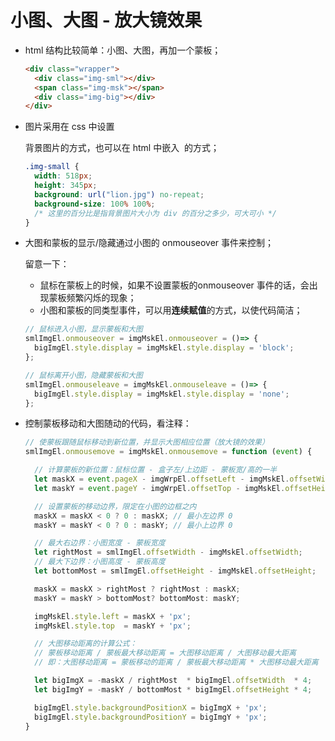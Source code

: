 # 小图、大图 - 放大镜效果

* html 结构比较简单：小图、大图，再加一个蒙板；

  ```html
  <div class="wrapper">
    <div class="img-sml"></div>
    <span class="img-msk"></span>
    <div class="img-big"></div>
  </div>
  ```

* 图片采用在 css 中设置 <div> 背景图片的方式，也可以在 html 中嵌入 <img> 的方式；

  ```css
  .img-small {
    width: 518px;
    height: 345px;
    background: url("lion.jpg") no-repeat;
    background-size: 100% 100%;
    /* 这里的百分比是指背景图片大小为 div 的百分之多少，可大可小 */
  }
  ```

* 大图和蒙板的显示/隐藏通过小图的 onmouseover 事件来控制；

  留意一下：

  * 鼠标在蒙板上的时候，如果不设置蒙板的onmouseover 事件的话，会出现蒙板频繁闪烁的现象；
  * 小图和蒙板的同类型事件，可以用**连续赋值**的方式，以使代码简洁；

  ```js
  // 鼠标进入小图，显示蒙板和大图
  smlImgEl.onmouseover = imgMskEl.onmouseover = ()=> {
    bigImgEl.style.display = imgMskEl.style.display = 'block';
  };
  
  // 鼠标离开小图，隐藏蒙板和大图
  smlImgEl.onmouseleave = imgMskEl.onmouseleave = ()=> {
    bigImgEl.style.display = imgMskEl.style.display = 'none';
  };
  ```

* 控制蒙板移动和大图随动的代码，看注释：

  ```js
  // 使蒙板跟随鼠标移动到新位置，并显示大图相应位置（放大镜的效果）
  smlImgEl.onmousemove = imgMskEl.onmousemove = function (event) {
  
    // 计算蒙板的新位置：鼠标位置 - 盒子左/上边距 - 蒙板宽/高的一半
    let maskX = event.pageX - imgWrpEl.offsetLeft - imgMskEl.offsetWidth/2;
    let maskY = event.pageY - imgWrpEl.offsetTop - imgMskEl.offsetHeight/2;
  
    // 设置蒙板的移动边界，限定在小图的边框之内
    maskX = maskX < 0 ? 0 : maskX; // 最小左边界 0
    maskY = maskY < 0 ? 0 : maskY; // 最小上边界 0
  
    // 最大右边界：小图宽度 - 蒙板宽度
    let rightMost = smlImgEl.offsetWidth - imgMskEl.offsetWidth;
    // 最大下边界：小图高度 - 蒙板高度
    let bottomMost = smlImgEl.offsetHeight - imgMskEl.offsetHeight;
  
    maskX = maskX > rightMost ? rightMost : maskX;
    maskY = maskY > bottomMost? bottomMost: maskY;
  
    imgMskEl.style.left = maskX + 'px';
    imgMskEl.style.top  = maskY + 'px';
  
    // 大图移动距离的计算公式：
    // 蒙板移动距离 / 蒙板最大移动距离 = 大图移动距离 / 大图移动最大距离
    // 即：大图移动距离 = 蒙板移动的距离 / 蒙板最大移动距离 * 大图移动最大距离
  
    let bigImgX = -maskX / rightMost  * bigImgEl.offsetWidth  * 4;
    let bigImgY = -maskY / bottomMost * bigImgEl.offsetHeight * 4;
  
    bigImgEl.style.backgroundPositionX = bigImgX + 'px';
    bigImgEl.style.backgroundPositionY = bigImgY + 'px';
  }
  ```

  